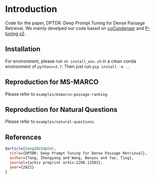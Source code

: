 # Introduction
Code for the paper, DPTDR: Deep Prompt Tuning for Dense Passage Retrieval. We mainly develped our code based on [coCondenser](https://github.com/luyug/Dense.git) and [P-tuning v2](https://github.com/THUDM/P-tuning-v2).

## Installation

For environment, please run `sh install_env.sh` in a clean conda environment of `python>=3.7`.
Then just run `pip install -e .`.

## Reproduction for MS-MARCO
Please refer to `examples/msmarco-passage-ranking`.

## Reproduction for Natural Questions
Please refer to `examples/natural-questions`.

## References



```bibtex
@article{tang2022dptdr,
  title={DPTDR: Deep Prompt Tuning for Dense Passage Retrieval},
  author={Tang, Zhengyang and Wang, Benyou and Yao, Ting},
  journal={arXiv preprint arXiv:2208.11503},
  year={2022}
}
```



